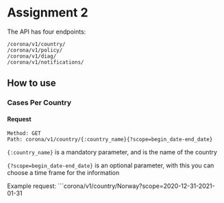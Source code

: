 # Assignment 2

The API has four endpoints: 
```
/corona/v1/country/
/corona/v1/policy/
/corona/v1/diag/
/corona/v1/notifications/
```
## How to use

### Cases Per Country

#### Request
```
Method: GET
Path: corona/v1/country/{:country_name}{?scope=begin_date-end_date}
```

```{:country_name}``` is a mandatory parameter, and is the name of the country

```{?scope=begin_date-end_date}``` is an optional parameter, with this you can choose a time frame for the information

Example request: ```corona/v1/country/Norway?scope=2020-12-31-2021-01-31

